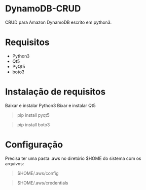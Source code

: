 # DynamoDB-CRUD
CRUD para Amazon DynamoDB escrito em python3.

# Requisitos
- Python3
- Qt5
- PyQt5
- boto3

# Instalação de requisitos
Baixar e instalar Python3
Bixar e instalar Qt5

> pip install pyqt5

> pip install boto3

# Configuração
Precisa ter uma pasta .aws no diretório $HOME do sistema com os arquivos:

>$HOME/.aws/config

>$HOME/.aws/credentials
